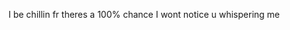 I be chillin fr theres a 100% chance I wont notice u whispering me

<!---
Pinkswets/Pinkswets is a ✨ special ✨ repository because its `README.md` (this file) appears on your GitHub profile.
You can click the Preview link to take a look at your changes.
--->
